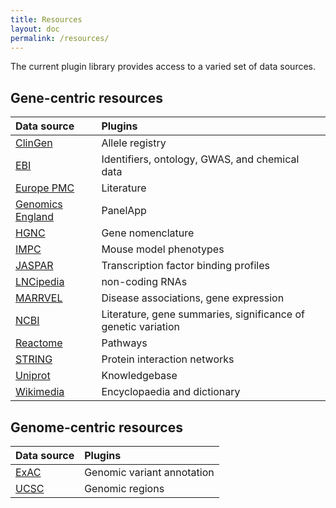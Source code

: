 ```yaml
---
title: Resources
layout: doc
permalink: /resources/
---
```



The current plugin library provides access to a varied set of data sources.

## Gene-centric resources

| Data source      | Plugins      |
| :----- | :----- |
| [ClinGen](https://www.clinicalgenome.org/) | Allele registry |
| [EBI](https://www.ebi.ac.uk/) | Identifiers, ontology, GWAS, and chemical data |
| [Europe PMC](https://www.europepmc.org) | Literature | 
| [Genomics England](https://www.genomicsengland.co.uk/) | PanelApp |
| [HGNC](https://www.genenames.org/) | Gene nomenclature |
| [IMPC](https://www.mousephenotype.org) | Mouse model phenotypes |
| [JASPAR](http://jaspar.genereg.net/) | Transcription factor binding profiles |
| [LNCipedia](https://lncipedia.org/) | non-coding RNAs | 
| [MARRVEL](http://marrvel.org/) | Disease associations, gene expression |
| [NCBI](https://www.ncbi.nlm.nih.gov/) | Literature, gene summaries, significance of genetic variation |
| [Reactome](https://www.reactome.org/) | Pathways |
| [STRING](https://string-db.org//) | Protein interaction networks |
| [Uniprot](https://www.uniprot.org/) | Knowledgebase |
| [Wikimedia](https://www.wikimedia.org/) | Encyclopaedia and dictionary |



## Genome-centric resources

| Data source      | Plugins      |
| :----- | :----- |
| [ExAC](http://exac.broadinstitute.org/) | Genomic variant annotation |
| [UCSC](https://genome.ucsc.edu/) | Genomic regions |
